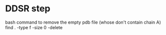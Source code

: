 # DDSR step

bash command to remove the empty pdb file (whose don't contain chain A)
find . -type f -size 0 -delete
